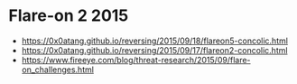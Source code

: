 # Flare-on 2 2015

- https://0x0atang.github.io/reversing/2015/09/18/flareon5-concolic.html
- https://0x0atang.github.io/reversing/2015/09/17/flareon2-concolic.html
- https://www.fireeye.com/blog/threat-research/2015/09/flare-on_challenges.html